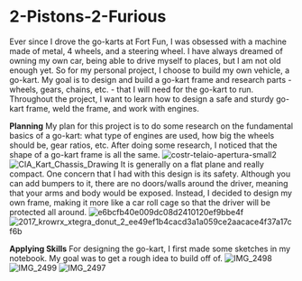 # 2-Pistons-2-Furious
Ever since I drove the go-karts at Fort Fun, I was obsessed with a machine made of metal, 4 wheels, and a steering wheel. I have always dreamed of owning my own car, being able to drive myself to places, but I am not old enough yet. So for my personal project, I choose to build my own vehicle, a go-kart. My goal is to design and build a go-kart frame and research parts - wheels, gears, chains, etc. - that I will need for the go-kart to run. Throughout the project, I want to learn how to design a safe and sturdy go-kart frame, weld the frame, and work with engines. 

**Planning**
My plan for this project is to do some research on the fundamental basics of a go-kart: what type of engines are used, how big the wheels should be, gear ratios, etc. After doing some research, I noticed that the shape of a go-kart frame is all the same.
![costr-telaio-apertura-small2](https://user-images.githubusercontent.com/73752655/147900266-0092b0e5-19c7-4f68-a119-fa466bda7dba.jpg)
![CIA_Kart_Chassis_Drawing](https://user-images.githubusercontent.com/73752655/147900278-c062a4ed-e7a2-4f34-91b0-2e5e5de90113.gif)
It is generally on a flat plane and really compact. One concern that I had with this design is its safety. Although you can add bumpers to it, there are no doors/walls around the driver, meaning that your arms and body would be exposed. Instead, I decided to design my own frame, making it more like a car roll cage so that the driver will be protected all around.
![e6bcfb40e009dc08d2410120ef9bbe4f](https://user-images.githubusercontent.com/73752655/147900315-49402ec5-25c2-4650-85df-753a1232c431.jpg)
![2017_krowrx_xtegra_donut_2_ee49ef1b4cacd3a1a059ce2aacace4f37a17cf6b](https://user-images.githubusercontent.com/73752655/147900322-1f1dd79e-54cc-4be1-8cf5-cea9d8218b32.jpg)

**Applying Skills**
For designing the go-kart, I first made some sketches in my notebook. My goal was to get a rough idea to build off of.
![IMG_2498](https://user-images.githubusercontent.com/73752655/147900582-86e9c802-a8e4-4d07-965f-28398d10bb6c.PNG)
![IMG_2499](https://user-images.githubusercontent.com/73752655/147900589-3ca465ab-8179-4f3c-bc17-1ec70ff1fac0.PNG)
![IMG_2497](https://user-images.githubusercontent.com/73752655/147900594-482242db-0520-491e-ba39-4d729bc38765.PNG)
